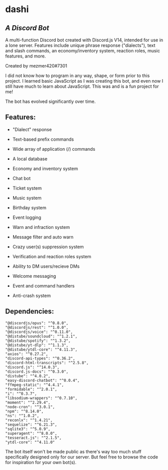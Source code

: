 # dashi
## _A Discord Bot_

A multi-function Discord bot created with Discord.js V14, intended for use in a lone server. Features include unique phrase response ("dialects"), text and slash commands, an economy/inventory system, reaction roles, music features, and more.

Created by mezmer420#7301

I did not know how to program in any way, shape, or form prior to this project. I learned basic JavaScript as I was creating this bot, and even now I still have much to learn about JavaScript. This was and is a fun project for me!

The bot has evolved significantly over time.



## Features:

- "Dialect" response
- Text-based prefix commands
- Wide array of application (/) commands
- A local database
- Economy and inventory system
- Chat bot
- Ticket system
- Music system
- Birthday system
- Event logging
- Warn and infraction system
- Message filter and auto warn
- Crazy user(s) suppression system
- Verification and reaction roles system
- Ability to DM users/recieve DMs
- Welcome messaging

- Event and command handlers
- Anti-crash system

## Dependencies:

    "@discordjs/opus": "^0.8.0",
    "@discordjs/rest": "^1.0.0",
    "@discordjs/voice": "^0.11.0",
    "@distube/soundcloud": "^1.2.1",
    "@distube/spotify": "^1.3.2",
    "@distube/yt-dlp": "^1.1.3",
    "@distube/ytdl-core": "^4.11.3",
    "axios": "^0.27.2",
    "discord-api-types": "^0.36.2",
    "discord-html-transcripts": "^2.5.8",
    "discord.js": "^14.0.3",
    "discord.js-docs": "^0.3.0",
    "distube": "^4.0.2",
    "easy-discord-chatbot": "^0.0.4",
    "ffmpeg-static": "^4.4.1",
    "formidable": "^2.0.1",
    "i": "^0.3.7",
    "libsodium-wrappers": "^0.7.10",
    "moment": "^2.29.4",
    "node-cron": "^3.0.1",
    "npm": "^8.14.0",
    "ns": "^1.0.2",
    "reconlx": "^1.4.21",
    "sequelize": "^6.21.3",
    "sqlite3": "^5.0.9",
    "superagent": "^8.0.0",
    "tesseract.js": "^2.1.5",
    "ytdl-core": "^4.11.0"
    
The bot itself won't be made public as there's way too much stuff specifically designed only for our server. But feel free to browse the code for inspiration for your own bot(s).
